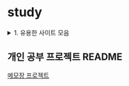 # study

<details>
<summary> 1. 유용한 사이트 모음 </summary>

## 유용한 사이트 모음
[노마드 코더][nomad]

[Goorm Edu][goorm]

[코딩도장][dojang]

[생활코딩][life]

[Goorm level][g_level]

[Code Tree][tree]

[파이어 베이스 관련][Firebase]

</details>


## 개인 공부 프로젝트 README

[메모장 프로젝트](https://github.com/juyangjin/study/blob/main/2024/24_12_05/memo/README.md)






####
[nomad]: https://nomadcoders.co/courses
[goorm]: https://edu.goorm.io/
[dojang]: https://dojang.io/
[life]: https://opentutorials.org/course/1
[g_level]: https://level.goorm.io/
[tree]: https://www.codetree.ai/missions/4
[Firebase]: https://blog.wishket.com/%ED%8C%8C%EC%9D%B4%EC%96%B4%EB%B2%A0%EC%9D%B4%EC%8A%A4firebase%EB%9E%80-%EB%AC%B4%EC%97%87%EC%9D%B8%EA%B0%80-%ED%8C%8C%EC%9D%B4%EC%96%B4%EB%B2%A0%EC%9D%B4%EC%8A%A4-%EC%8B%AC%EC%B8%B5-%ED%83%90/
